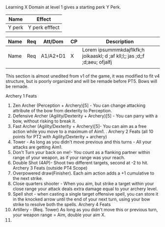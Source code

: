 Learning X Domain at level 1 gives a starting perk Y Perk.

| **Name** | **Effect**     |
| -------- | -------------- |
| Y perk   | Y perk efffect |

| **Name** | **Req** | Att/Dom  | **CP** | **Description**                                                              |
| -------- | ------- | -------- | ------ | ---------------------------------------------------------------------------- |
| Name     | Req     | A1/A2+D1 | X      | Lorem ipsummmkdajflkfk;h joikaaskl; d ;af kll;l;;  jas ;d;;f ;d;aeu; ofjalfj |
|          |         |          |        |                                                                              |



This section is almost unedited from v1 of the game, it was modified to fit v4 structure, but is poorly organized and will be remade before PT5. Bows will be remade.

Archery 1 Feats 
1. Zen Archer (Perception + Archery)[5] - You can change attacking attribute of the bow from dexterity to Perception.
2. Defensive Archer (Agility/Dexterity + Archery)[5] - You can parry with a bow, without risking to break it.  
3. Fast Archer (Agility/Dexterity + Archery)[5]- You can aim as a free action while you move to a maximum of Aim1. 
. Archery 2 Feats (all 10 points for PT2 with Agility/Dexterity + archery)
4. Tower - As long as you didn't move previous and this turns - All your attacks are getting Aim1.
5. Don't Turn your back on me!- You count as a flanking partner within range of your weapon, as if your range was your reach. 
6. Double Shot (4AP)- Shoot two different targets, second at -2 to hit.
Archery 3 Feats (outside PT4 Scope)
7. Overpowered draw(Finisher). Each aim action adds a +1 cumulative to the next strike.
8. Close quarters shooter - When you aim, but strike a target within your close range your attack deals extra damage equal to your archery level.
9. Spell shot - when casting a single target offensive spell, you can store it in the knocked arrow until the end of your next turn, using your bow strike to resolve both the spells. 
Archery 4 Feats
10. Artillery - (Req. Tower) As long as you didn't move this or previous turn, your weapon range = Aim, double your aim X.
11. 